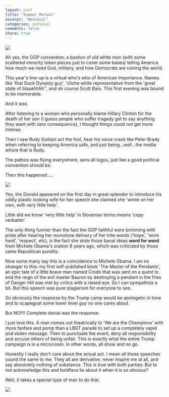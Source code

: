 ```yaml
---
layout: post
title: "Summer Reruns"
excerpt: "National"
categories: national
comments: false
share: true
---
```



![](http://i2.cdn.turner.com/cnnnext/dam/assets/160719005412-melania-trump-michelle-obama-composite-large-169.jpg)


Ah yes, the GOP convention; a bastion of old white men (with some scattered minority token pieces just to cover some bases) telling America how much we need God, military, and how Democrats are ruining the world.


This year's line-up is a virtual who's who of American importance. Names like 'that Duck Dynasty guy', 'cliche white representative from the 'great state of blaaahhhh'', and oh course Scott Baio. This first evening was bound to be memorable.

And it was.


After listening to a woman who personally blame Hillary Clinton for the death of her son (I guess people who suffer tragedy get to say anything they want with zero consequence), I thought things could not get more intense.

Then I saw Rudy Guiliani act the fool, hear his voice crack like Peter Brady when referring to keeping America safe, and just being...well...the media whore that is Rudy. 

The pathos was flying everywhere, sans all logos, just like a good political convention should be.


Then this happened.....


![](http://video.newsserve.net/v/20160719/1607190319-Republican-National-Convention-Donald-Trump-entrance.jpg)



Yes, the Donald appeared on the first day in great splendor to introduce his oddly plastic looking wife for her speech she claimed she 'wrote on her own, with very little help'.


Little did we know 'very little help' in Slovenian terms means 'copy verbatim'.

The only thing funnier than the fact the GOP faithful were brimming with pride after hearing her monotone delivery of her trite words ('hope', 'work hard', 'respect', etc), is the fact she stole those banal ideas **word for word** from Michele Obama's oration 8 years ago, which was criticized by those same Republican pundits.


Now some many say this is a coincidence to Michele Obama. I am no stranger to this: my first self-published book 'The Master of the Pendants', an epic tale of a little brave man named Crodo that was sent on a quest to end the reign of the evil master Bauron by destroying a pendant in the fires of Danger Hill was met by critics with a raised eye. So I can sympathize a bit. But this speech was pure plagiarism for everyone to see.

So obviously the response by the Trump camp would be apologetic in tone and to scapegoat some lower level guy no one cares about. 

But NO!!!! Complete denial was the response.


I just love this. A man comes out theatrically to 'We are the Champions' with more fanfare and pomp than a LBGT parade to set up a completely vapid and stolen message. Then to punctuate the event, deny all responsibility and accuse others of being unfair. This is exactly what the entire Trump campaign is in a microcosm. In other words, all show and no go.


Honestly I really don't care about the actual act. I mean all these speeches sound the same to me. They all are derivative, never inspire me at all, and say absolutely nothing of substance. This is true with both parties. But to not acknowledge this and boldface lie about it when it is so obvious? 

Well, it takes a special type of man to do that.


![](http://www.commdiginews.com/wp-content/uploads/2016/03/Trump-finger-800.jpg)









